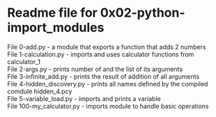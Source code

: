 # Readme file for 0x02-python-import_modules

File 0-add.py - a module that exports a function that adds 2 numbers  
File 1-calculation.py - imports and uses calculator functions from calculator_1  
File 2-args.py - prints number of and the list of its arguments  
File 3-infinite_add.py - prints the result of addition of all arguments  
File 4-hidden_discovery.py - prints all names defined by the compiled comdule hidden_4.pcy  
File 5-variable_load.py - imports and prints a variable  
File 100-my_calculator.py - imports module to handle basic operations
